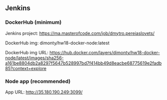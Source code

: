 ## Jenkins 

### DockerHub (minimum)

Jenkins project: https://ma.masterofcode.com/job/dmytro.pereiaslovets/

DockerHub img: dimonty/hw18-docker-node:latest

DockerHub img URL: https://hub.docker.com/layers/dimonty/hw18-docker-node/latest/images/sha256-a161be8804db2a8297f5647b528997bd7f414bb49d8eacbe68775619e2fadb85?context=explore

### Node app (recommended)

App URL: http://35.180.190.249:3099/
